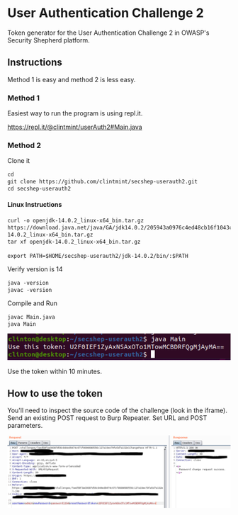 # User Authentication Challenge 2

Token generator for the User Authentication Challenge 2 in OWASP's Security Shepherd platform.

## Instructions

Method 1 is easy and method 2 is less easy.

### Method 1

Easiest way to run the program is using repl.it.

https://repl.it/@clintmint/userAuth2#Main.java

### Method 2

Clone it

```shell
cd
git clone https://github.com/clintmint/secshep-userauth2.git
cd secshep-userauth2
```

#### Linux Instructions

```
curl -o openjdk-14.0.2_linux-x64_bin.tar.gz https://download.java.net/java/GA/jdk14.0.2/205943a0976c4ed48cb16f1043c5c647/12/GPL/openjdk-14.0.2_linux-x64_bin.tar.gz
tar xf openjdk-14.0.2_linux-x64_bin.tar.gz

export PATH=$HOME/secshep-userauth2/jdk-14.0.2/bin/:$PATH
```

Verify version is 14

```shell
java -version
javac -version
```

Compile and Run

```shell
javac Main.java
java Main
```

![resetPasswordToken](output.png)

Use the token within 10 minutes.

## How to use the token

You'll need to inspect the source code of the challenge (look in the iframe). Send an existing POST request to Burp Repeater. Set URL and POST parameters.

![Burp Request/Response](request-response.png)

